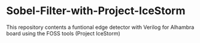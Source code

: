 # Sobel-Filter-with-Project-IceStorm
This repository contents a funtional edge detector with Verilog for Alhambra board using the FOSS tools (Project IceStorm)
